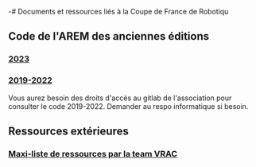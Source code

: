 -# Documents et ressources liés à la Coupe de France de Robotiqu

## Code de l'AREM des anciennes éditions

### [2023](https://github.com/AREM-Projets/robot-CdR-2023)

### [2019-2022](https://gitlab.emse.fr/groups/arem/-/archived)

Vous aurez besoin des droits d'accès au gitlab de l'association pour consulter le code 2019-2022. Demander au respo informatique si besoin.

## Ressources extérieures

### [Maxi-liste de ressources par la team VRAC](https://github.com/VRAC-team/la-maxi-liste-ressources-eurobot)

